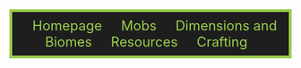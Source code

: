 <div style="width: 100%; text-align: center; background-color: #1e1e1e; border: 5px solid #9ccf4c; padding: 10px; box-sizing: border-box;">
  <a href="index.html" style="color: #9ccf4c; text-decoration: none; margin: 0 15px; font-size: 24px;">Homepage</a>
  <a href="mobs.html" style="color: #9ccf4c; text-decoration: none; margin: 0 15px; font-size: 24px;">Mobs</a>
  <a href="dimensions-biomes.html" style="color: #9ccf4c; text-decoration: none; margin: 0 15px; font-size: 24px;">Dimensions and Biomes</a>
  <a href="resources.html" style="color: #9ccf4c; text-decoration: none; margin: 0 15px; font-size: 24px;">Resources</a>
  <a href="page7.html" style="color: #9ccf4c; text-decoration: none; margin: 0 15px; font-size: 24px;">Crafting</a>
</div>
